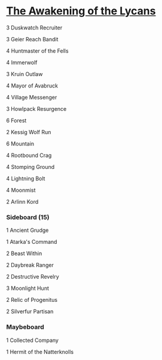 # [The Awakening of the Lycans](http://tappedout.net/mtg-decks/the-awakening-of-the-lycans/)
3 Duskwatch Recruiter

3 Geier Reach Bandit

4 Huntmaster of the Fells

4 Immerwolf

3 Kruin Outlaw

4 Mayor of Avabruck

4 Village Messenger

3 Howlpack Resurgence

6 Forest

2 Kessig Wolf Run

6 Mountain

4 Rootbound Crag

4 Stomping Ground

4 Lightning Bolt

4 Moonmist

2 Arlinn Kord

### Sideboard (15)
1 Ancient Grudge

1 Atarka's Command

2 Beast Within

2 Daybreak Ranger

2 Destructive Revelry

3 Moonlight Hunt

2 Relic of Progenitus

2 Silverfur Partisan

### Maybeboard
1 Collected Company

1 Hermit of the Natterknolls
